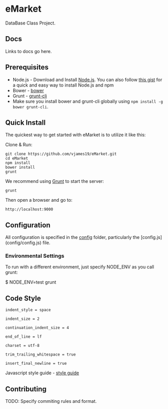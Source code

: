# eMarket

DataBase Class Project.

## Docs
Links to docs go here.

## Prerequisites
* Node.js - Download and Install [Node.js](http://www.nodejs.org/download/). You can also follow [this gist](https://gist.github.com/isaacs/579814) for a quick and easy way to install Node.js and npm
* Bower - [bower](https://github.com/bower/bower)
* Grunt - [grunt-cli](http://gruntjs.com/getting-started)
* Make sure you install bower and grunt-cli globally using `npm install -g bower grunt-cli`.

## Quick Install

 The quickest way to get started with eMarket is to utilize it like this:

  Clone & Run:

    git clone https://github.com/vjames19/eMarket.git
    cd eMarket
    npm install
    bower install
    grunt

  We recommend using [Grunt](https://github.com/gruntjs/grunt-cli) to start the server:
    
    grunt
    
  Then open a browser and go to:

    http://localhost:9000

## Configuration
All configuration is specified in the [config](config/) folder, particularly the [config.js] 
(config/config.js) file.

### Environmental Settings
To run with a different environment, just specify NODE_ENV as you call grunt:

  $ NODE_ENV=test grunt

## Code Style
`indent_style = space`

`indent_size = 2`

`continuation_indent_size = 4`

`end_of_line = lf`

`charset = utf-8`

`trim_trailing_whitespace = true`

`insert_final_newline = true`

Javascript style guide - [style guide](http://google-styleguide.googlecode.com/svn/trunk/javascriptguide.xml)

## Contributing
TODO: Specify commiting rules and format.

